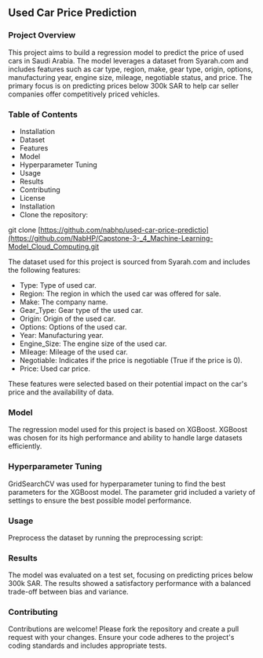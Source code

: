 ## Used Car Price Prediction

### Project Overview
This project aims to build a regression model to predict the price of used cars in Saudi Arabia. The model leverages a dataset from Syarah.com and includes features such as car type, region, make, gear type, origin, options, manufacturing year, engine size, mileage, negotiable status, and price. The primary focus is on predicting prices below 300k SAR to help car seller companies offer competitively priced vehicles.

### Table of Contents
- Installation
- Dataset
- Features
- Model
- Hyperparameter Tuning
- Usage
- Results
- Contributing
- License
- Installation
- Clone the repository:


git clone [https://github.com/nabhp/used-car-price-predictio](https://github.com/NabHP/Capstone-3-_4_Machine-Learning-Model_Cloud_Computing.git

The dataset used for this project is sourced from Syarah.com and includes the following features:

 - Type: Type of used car.
 - Region: The region in which the used car was offered for sale.
 - Make: The company name.
 - Gear_Type: Gear type of the used car.
 - Origin: Origin of the used car.
 - Options: Options of the used car.
 - Year: Manufacturing year.
 - Engine_Size: The engine size of the used car.
 - Mileage: Mileage of the used car.
 - Negotiable: Indicates if the price is negotiable (True if the price is 0).
 - Price: Used car price.

These features were selected based on their potential impact on the car's price and the availability of data.

### Model
The regression model used for this project is based on XGBoost. XGBoost was chosen for its high performance and ability to handle large datasets efficiently.

### Hyperparameter Tuning
GridSearchCV was used for hyperparameter tuning to find the best parameters for the XGBoost model. The parameter grid included a variety of settings to ensure the best possible model performance.

### Usage
Preprocess the dataset by running the preprocessing script:

### Results
The model was evaluated on a test set, focusing on predicting prices below 300k SAR. The results showed a satisfactory performance with a balanced trade-off between bias and variance.

### Contributing
Contributions are welcome! Please fork the repository and create a pull request with your changes. Ensure your code adheres to the project's coding standards and includes appropriate tests.
